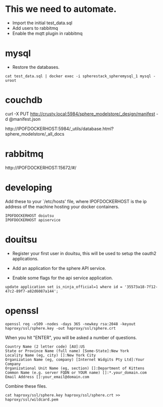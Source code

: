 # This we need to automate.

* Import the initial test_data.sql
* Add users to rabbitmq
* Enable the mqtt plugin in rabbitmq

# mysql 

* Restore the databases.

```
cat test_data.sql | docker exec -i spherestack_spheremysql_1 mysql -uroot
```

# couchdb

curl -X PUT http://crusty.local:5984/sphere_modelstore/_design/manifest -d @manifest.json

http://IPOFDOCKERHOST:5984/_utils/database.html?sphere_modelstore/_all_docs

# rabbitmq 

http://IPOFDOCKERHOST:15672/#/

# developing

Add these to your `/etc/hosts' file, where IPOFDOCKERHOST is the ip address of the machine hosting your docker containers.

```
IPOFDOCKERHOST doiutsu
IPOFDOCKERHOST apiservice
```

# douitsu

* Register your first user in douitsu, this will be used to setup the oauth2 applications.

* Add an application for the sphere API service.

* Enable some flags for the api service application.

```
update application set is_ninja_official=1 where id = '35573a18-7f12-47c2-89f7-a82d6087a144';
```

# openssl 

```
openssl req -x509 -nodes -days 365 -newkey rsa:2048 -keyout haproxy/ssl/sphere.key -out haproxy/ssl/sphere.crt
```

When you hit "ENTER", you will be asked a number of questions.

```
Country Name (2 letter code) [AU]:US
State or Province Name (full name) [Some-State]:New York
Locality Name (eg, city) []:New York City
Organization Name (eg, company) [Internet Widgits Pty Ltd]:Your Company
Organizational Unit Name (eg, section) []:Department of Kittens
Common Name (e.g. server FQDN or YOUR name) []:*.your_domain.com
Email Address []:your_email@domain.com
```
Combine these files.

```
cat haproxy/ssl/sphere.key haproxy/ssl/sphere.crt >> haproxy/ssl/wildcard.pem
```

